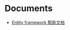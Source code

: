 # Documents

- [Entity framework 帮助文档](https://github.com/jaapyang/Documents/tree/master/doc_for_Entity_framework)
